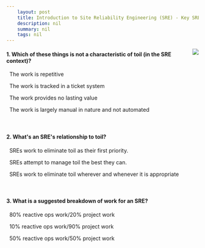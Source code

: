 ```yaml
---
    layout: post
    title: Introduction to Site Reliability Engineering (SRE) - Key SRE principles and practices- The human side of SRE
    description: nil
    summary: nil
    tags: nil
---
```



 <a target="_blank" href="https://docs.microsoft.com/en-us/learn/modules/intro-to-site-reliability-engineering/5-key-principles-2-human-side-of-sre/"><i class="fas fa-external-link-alt"></i> </a>
 <img align="right" src="https://docs.microsoft.com/en-us/learn/achievements/intro-to-site-reliability-engineering-sre.svg">
####  1. Which of these things is not a characteristic of toil (in the SRE context)?


<i class='far fa-square'></i> &nbsp;&nbsp;The work is repetitive

<i class='fas fa-check-square' style='color: Dodgerblue;'></i> &nbsp;&nbsp;The work is tracked in a ticket system

<i class='far fa-square'></i> &nbsp;&nbsp;The work provides no lasting value

<i class='far fa-square'></i> &nbsp;&nbsp;The work is largely manual in nature and not automated
<br />
<br />
<br />

####  2. What's an SRE's relationship to toil?


<i class='far fa-square'></i> &nbsp;&nbsp;SREs work to eliminate toil as their first priority.

<i class='far fa-square'></i> &nbsp;&nbsp;SREs attempt to manage toil the best they can.

<i class='fas fa-check-square' style='color: Dodgerblue;'></i> &nbsp;&nbsp;SREs work to eliminate toil wherever and whenever it is appropriate
<br />
<br />
<br />

####  3. What is a suggested breakdown of work for an SRE?


<i class='far fa-square'></i> &nbsp;&nbsp;80\% reactive ops work/20\% project work

<i class='far fa-square'></i> &nbsp;&nbsp;10\% reactive ops work/90\% project work

<i class='fas fa-check-square' style='color: Dodgerblue;'></i> &nbsp;&nbsp;50\% reactive ops work/50\% project work
<br />
<br />
<br />
